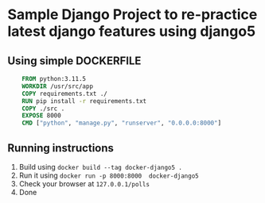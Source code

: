 # Sample Django Project to re-practice latest django features using django5

## Using simple DOCKERFILE

```dockerfile
    FROM python:3.11.5
    WORKDIR /usr/src/app
    COPY requirements.txt ./
    RUN pip install -r requirements.txt
    COPY ./src .
    EXPOSE 8000
    CMD ["python", "manage.py", "runserver", "0.0.0.0:8000"]
```

## Running instructions

1. Build using `docker build --tag docker-django5 .`
2. Run it using `docker run -p 8000:8000  docker-django5`
3. Check your browser at `127.0.0.1/polls`
4. Done